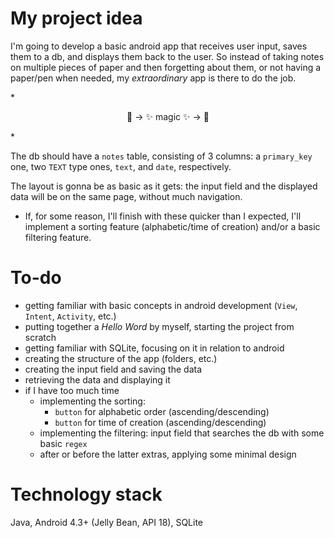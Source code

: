 My project idea
============

I'm going to develop a basic android app that receives user input, saves them to a db, and displays them back to the user. So instead of taking notes on multiple pieces of paper and then forgetting about them, or not having a paper/pen when needed, my *extraordinary* app is there to do the job.

*<p align="center">
:notebook: -> :sparkles: magic :sparkles: -> :iphone:
</p>*

The db should have a `notes` table, consisting of 3 columns: a `primary_key` one, two `TEXT` type ones, `text`, and `date`, respectively.

The layout is gonna be as basic as it gets: the input field and the displayed data will be on the same page, without much navigation.

* If, for some reason, I'll finish with these quicker than I expected, I'll implement a sorting feature (alphabetic/time of creation) and/or a basic filtering feature.


To-do
============
* getting familiar with basic concepts in android development (`View`, `Intent`, `Activity`, etc.)
* putting together a *Hello Word*  by myself, starting the project from scratch
* getting familiar with SQLite, focusing on it in relation to android
* creating the structure of the app (folders, etc.)
* creating the input field and saving the data
* retrieving the data and displaying it
* if I have too much time
  * implementing the sorting:
    * `button` for alphabetic order (ascending/descending)
    * `button` for time of creation (ascending/descending)
  * implementing the filtering: input field that searches the db with some basic `regex`
  * after or before the latter extras, applying some minimal design


Technology stack
============
Java, Android 4.3+ (Jelly Bean, API 18), SQLite
